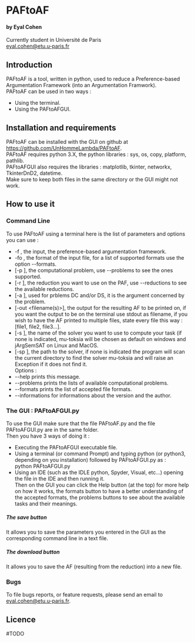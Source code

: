 # PAFtoAF
#### by Eyal Cohen
Currently student in Université de Paris  
eyal.cohen@etu.u-paris.fr

## Introduction

PAFtoAF is a tool, written in python, used to reduce a Preference-based Argumentation Framework (into an Argumentation Framwork).  
PAFtoAF can be used in two ways :

* Using the terminal.
* Using the PAFtoAFGUI.

## Installation and requirements

PAFtoAF can be installed with the GUI on github at <https://github.com/UnHommeLambda/PAFtoAF>.  
PAFtoAF requires python 3.X, the python libraries : sys, os, copy, platform, pathlib.  
PAFtoAFGUI also requires the libraries : matplotlib, tkinter, networkx, TkinterDnD2, datetime.  
Make sure to keep both files in the same directory or the GUI might not work.  

## How to use it

### Command Line

To use PAFtoAF using a terminal here is the list of parameters and options you can use :  
  - -f <file>, the input, the preference-based argumentation framework.  
  - -fo <format>, the format of the input file, for a list of supported formats use the option --formats.  
  - [-p <task>], the computational problem, use --problems to see the ones supported.  
  - [-r <reduction>], the reduction you want to use on the PAF, use --reductions to see the available reductions.  
  - [-a <query>], used for prblems DC and/or DS, it is the argument concerned by the problem.  
  - [-out <filename(s)>], the output for the resulting AF to be printed on,
  if you want the output to be on the terminal use stdout as filename, if you wish to have the AF printed to  multiple files,
  state every file this way : [file1, file2, file3...].  
  - [-s <solvername>], the name of the solver you want to use to compute your task (if none is indicated,
  mu-toksia will be chosen as default on windows and jArgSemSAT on Linux and MacOS.  
  - [-sp <solverpath>], the path to the solver, if none is indicated the program will 
  scan the current directory to find the solver mu-toksia and will raise an Exception if it does not find it.  
  Options :
  - --help prints this message.  
  - --problems prints the lists of available computational problems.  
  - --formats prints the list of accepted file formats.  
  - --informations for informations about the version and the author.  

### The GUI : PAFtoAFGUI.py

To use the GUI make sure that the file PAFtoAF.py and the file PAFtoAFGUI.py are in the same folder.  
Then you have 3 ways of doing it :  
  - Executing the PAFtoAFGUI executable file.  
  - Using a terminal (or command Prompt) and typing python (or python3, depending on you installation) followed by PAFtoAFGUI.py as :  
  python PAFtoAFGUI.py  
  - Using an IDE (such as the IDLE python, Spyder, Visual, etc...) opening the file in the IDE and then running it.  
Then on the GUI you can click the Help button (at the top) for more help on how it works, the formats button to have
a better understanding of the accepted formats, the problems buttons to see about the available tasks and their meanings.  
##### The save button  
It allows you to save the parameters you entered in the GUI as the corresponding command line in a text file.  
##### The download button  
It allows you to save the AF (resulting from the reduction) into a new file.  

### Bugs  
To file bugs reports, or feature requests, please send an email to <eyal.cohen@etu.u-paris.fr>.  

## Licence  
#TODO

